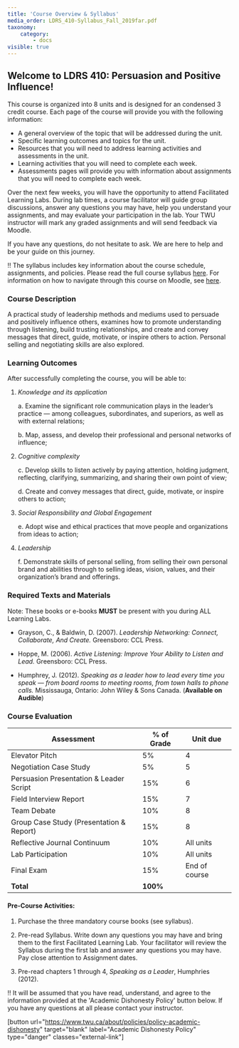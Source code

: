 ```yaml
---
title: 'Course Overview & Syllabus'
media_order: LDRS_410-Syllabus_Fall_2019far.pdf
taxonomy:
    category:
        - docs
visible: true
---
```


## Welcome to LDRS 410: Persuasion and Positive Influence!

This course is organized into 8 units and is designed for an condensed 3 credit course. Each page of the course will provide you with the following information:

* A general overview of the topic that will be addressed during the unit.
* Specific learning outcomes and topics for the unit.
* Resources that you will need to address learning activities and assessments in the unit.
* Learning activities that you will need to complete each week.
* Assessments pages will provide you with information about assignments that you will need to complete each week.

Over the next few weeks, you will have the opportunity to attend Facilitated Learning Labs. During lab times, a course facilitator will guide group discussions, answer any questions you may have, help you understand your assignments, and may evaluate your participation in the lab.  Your TWU instructor will mark any graded assignments and will send feedback via Moodle.

If you have any questions, do not hesitate to ask. We are here to help and be your guide on this journey.

!! The syllabus includes key information about the course schedule, assignments, and policies. Please read the full course syllabus [here](LDRS_410-Syllabus-Fall-2019far.pdf).
For information on how to navigate through this course on Moodle, see [here](http://create.twu.ca/help/moodle).


### Course Description
A practical study of leadership methods and mediums used to persuade and positively influence others, examines how to promote understanding through listening, build trusting relationships, and create and convey messages that direct, guide, motivate, or inspire others to action. Personal selling and negotiating skills are also explored.

### Learning Outcomes

After successfully completing the course, you will be able to:

1. *Knowledge and its application*

    a. Examine the significant role communication plays in the leader’s practice — among colleagues, subordinates, and superiors, as well as with external relations;

    b. Map, assess, and develop their professional and personal networks of influence;

2. *Cognitive complexity*

    c. Develop skills to listen actively by paying attention, holding judgment, reflecting, clarifying, summarizing, and sharing their own point of view;

    d. Create and convey messages that direct, guide, motivate, or inspire others to action;

3. *Social Responsibility and Global Engagement*

    e. Adopt wise and ethical practices that move people and organizations from ideas to action;

4. *Leadership*

    f. Demonstrate skills of personal selling, from selling their own personal brand and abilities through to selling ideas, vision, values, and their organization’s brand and offerings.


### **Required** Texts and Materials

Note: These books or e-books **MUST** be present with you during ALL Learning Labs.

- Grayson, C., & Baldwin, D. (2007). *Leadership Networking: Connect, Collaborate, And Create.*
 	Greensboro: CCL Press.

- Hoppe, M. (2006). *Active Listening: Improve Your Ability to Listen and Lead.*
 	Greensboro: CCL Press.

- Humphrey, J. (2012). *Speaking as a leader how to lead every time you speak — from board
 	rooms to meeting rooms, from town halls to phone calls.* Mississauga, Ontario: John Wiley & Sons Canada. (**Available on Audible**)



### Course Evaluation

| **Assessment**                           | **% of Grade** | **Unit due**  |
|------------------------------------------|----------------|---------------|
| Elevator Pitch                           | 5%             | 4             |
| Negotiation Case Study                   | 5%             | 5             |
| Persuasion Presentation & Leader Script  | 15%            | 6             |
| Field Interview Report                   | 15%            | 7             |
| Team Debate                              | 10%            | 8             |
| Group Case Study (Presentation & Report) | 15%            | 8             |
| Reflective Journal Continuum             | 10%            | All units     |
| Lab Participation                        | 10%            | All units     |
| Final Exam                               | 15%            | End of course |
| **Total**                                | **100%**       |               |




#### Pre-Course Activities:

1.  Purchase the three mandatory course books (see syllabus).

2.  Pre-read Syllabus. Write down any questions you may have and bring
    them to the first Facilitated Learning Lab. Your facilitator will review the Syllabus during the first lab and answer any questions you may have. Pay
    close attention to Assignment dates.

3.  Pre-read chapters 1 through 4, *Speaking as a Leader*, Humphries
    (2012).


!! It will be assumed that you have read, understand, and agree to the information provided at the 'Academic Dishonesty Policy' button below. If you have any questions at all please contact your instructor.


[button url="https://www.twu.ca/about/policies/policy-academic-dishonesty" target="blank" label="Academic Dishonesty Policy" type="danger" classes="external-link"]
